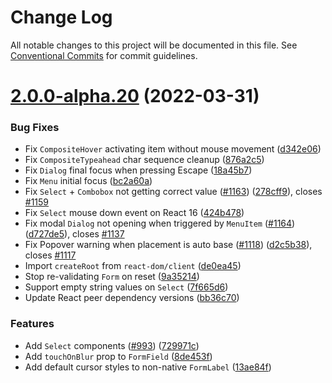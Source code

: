 # Change Log

All notable changes to this project will be documented in this file.
See [Conventional Commits](https://conventionalcommits.org) for commit guidelines.

# [2.0.0-alpha.20](https://github.com/ariakit/ariakit/compare/ariakit@2.0.0-alpha.19...ariakit@2.0.0-alpha.20) (2022-03-31)


### Bug Fixes

* Fix `CompositeHover` activating item without mouse movement ([d342e06](https://github.com/ariakit/ariakit/commit/d342e06c7726a7e8c00df0e6c41758aa73a3d775))
* Fix `CompositeTypeahead` char sequence cleanup ([876a2c5](https://github.com/ariakit/ariakit/commit/876a2c5a4fc941f52c29449d65e778d9746ee914))
* Fix `Dialog` final focus when pressing Escape ([18a45b7](https://github.com/ariakit/ariakit/commit/18a45b7de7ed63627b4e1389f5b3b18e67adc3df))
* Fix `Menu` initial focus ([bc2a60a](https://github.com/ariakit/ariakit/commit/bc2a60a77bb2eca7ef20a9792c960b13aeb36a76))
* Fix `Select` + `Combobox` not getting correct value ([#1163](https://github.com/ariakit/ariakit/issues/1163)) ([278cff9](https://github.com/ariakit/ariakit/commit/278cff90b700de972ceae5114acc3b142ba0377d)), closes [#1159](https://github.com/ariakit/ariakit/issues/1159)
* Fix `Select` mouse down event on React 16 ([424b478](https://github.com/ariakit/ariakit/commit/424b478115e2d0f7fc99d46d7ab66f2b7cac1cc9))
* Fix modal `Dialog` not opening when triggered by `MenuItem` ([#1164](https://github.com/ariakit/ariakit/issues/1164)) ([d727de5](https://github.com/ariakit/ariakit/commit/d727de516f643f0a4f7973f0670b32fb1ca0f48d)), closes [#1137](https://github.com/ariakit/ariakit/issues/1137)
* Fix Popover warning when placement is auto base ([#1118](https://github.com/ariakit/ariakit/issues/1118)) ([d2c5b38](https://github.com/ariakit/ariakit/commit/d2c5b384f817b7650f7c4b552fe4a85409e9bd6e)), closes [#1117](https://github.com/ariakit/ariakit/issues/1117)
* Import `createRoot` from `react-dom/client` ([de0ea45](https://github.com/ariakit/ariakit/commit/de0ea45d5d2d8502d84b3f7c8961fa816fee908b))
* Stop re-validating `Form` on reset ([9a35214](https://github.com/ariakit/ariakit/commit/9a352141fda1fc04e77cea984747c56e91cb6a70))
* Support empty string values on `Select` ([7f665d6](https://github.com/ariakit/ariakit/commit/7f665d6f3041e153cbb72e5bcf8e3aacd06c3935))
* Update React peer dependency versions ([bb36c70](https://github.com/ariakit/ariakit/commit/bb36c709b4ec0444941f7b7ac60e311b55ccbe9d))


### Features

* Add `Select` components ([#993](https://github.com/ariakit/ariakit/issues/993)) ([729971c](https://github.com/ariakit/ariakit/commit/729971c1471e3ccd16ece63cae568357f3741704))
* Add `touchOnBlur` prop to `FormField` ([8de453f](https://github.com/ariakit/ariakit/commit/8de453fadab2f8b280d23e1f64f32da7e2eb8c51))
* Add default cursor styles to non-native `FormLabel` ([13ae84f](https://github.com/ariakit/ariakit/commit/13ae84fc10a253bbdb17ca7329a3cedc9d3ba9a1))
